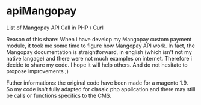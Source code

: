 # apiMangopay

List of Mangopay API Call in PHP / Curl

Reason of this share: When i have develop my Mangopay custom payment module, it took me some time to figure how Mangopay API work. In fact, the Mangopay documentation is straightforward, in english (which isn't not my native langage) and there were not much examples on internet. Therefore i decide to share my code. I hope it will help others. And do not hesitate to propose improvements ;)

Futher informations: the original code have been made for a magento 1.9. So my code isn't fully adapted for classic php application and there may still be calls or functions specifics to the CMS.
